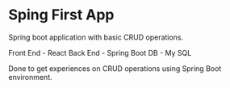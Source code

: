 # Sping First App

Spring boot application with basic CRUD operations. 

Front End - React
Back End - Spring Boot
DB - My SQL


 Done to get experiences on CRUD operations using Spring Boot environment.

